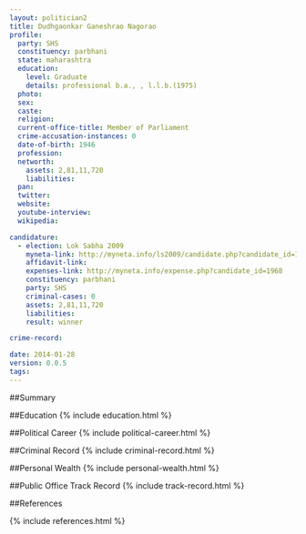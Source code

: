 ```yaml
---
layout: politician2
title: Dudhgaonkar Ganeshrao Nagorao
profile: 
  party: SHS
  constituency: parbhani
  state: maharashtra
  education: 
    level: Graduate
    details: professional b.a., , l.l.b.(1975)
  photo: 
  sex: 
  caste: 
  religion: 
  current-office-title: Member of Parliament
  crime-accusation-instances: 0
  date-of-birth: 1946
  profession: 
  networth: 
    assets: 2,81,11,720
    liabilities: 
  pan: 
  twitter: 
  website: 
  youtube-interview: 
  wikipedia: 

candidature: 
  - election: Lok Sabha 2009
    myneta-link: http://myneta.info/ls2009/candidate.php?candidate_id=1968
    affidavit-link: 
    expenses-link: http://myneta.info/expense.php?candidate_id=1968
    constituency: parbhani 
    party: SHS
    criminal-cases: 0
    assets: 2,81,11,720
    liabilities: 
    result: winner 

crime-record: 

date: 2014-01-28
version: 0.0.5
tags: 
---
```

##Summary


##Education
{% include education.html %}


##Political Career
{% include political-career.html %}


##Criminal Record
{% include criminal-record.html %}


##Personal Wealth
{% include personal-wealth.html %}


##Public Office Track Record
{% include track-record.html %}


##References


{% include references.html %}